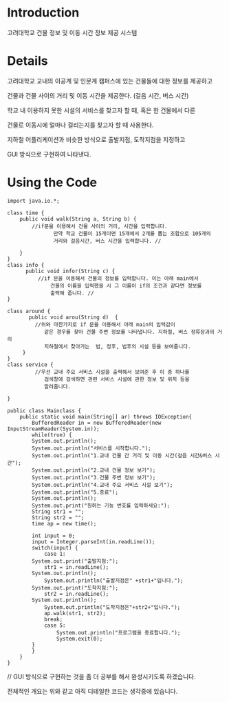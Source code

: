 # Introduction #

고려대학교 건물 정보 및 이동 시간 정보 제공 시스템

# Details #


고려대학교 교내의 이공계 및 인문계 캠퍼스에 있는 건물들에 대한 정보를 제공하고

건물과 건물 사이의 거리 및 이동 시간을 제공한다. (걸음 시간, 버스 시간)

학교 내 이용하지 못한 시설의 서비스를 찾고자 할 때, 혹은 한 건물에서 다른

건물로 이동시에 얼마나 걸리는지를 찾고자 할 때 사용한다.

지하철 어플리케이션과 비슷한 방식으로 출발지점, 도착지점을 지정하고

GUI 방식으로 구현하여 나타낸다.

# Using the Code #

```
import java.io.*;

class time {
	public void walk(String a, String b) {
		//if문을 이용해서 건물 사이의 거리, 시간을 입력합니다.
               만약 학교 건물이 15개이면 15개에서 2개를 뽑는 조합으로 105개의
               거리와 걸음시간, 버스 시간을 입력합니다. //
               
	}
}
class info {
      public void infor(String c) {
          //if 문을 이용해서 건물의 정보를 입력합니다. 이는 아래 main에서 
              건물의 이름을 입력했을 시 그 이름이 if의 조건과 같다면 정보를
              출력해 줍니다. //
}

class around {
       public void arou(String d)  {
         //위와 마찬가지로 if 문을 이용해서 아래 main의 입력값이
            같은 경우를 찾아 건물 주변 정보를 나타냅니다. 지하철, 버스 정류장과의 거리
            지하철에서 찾아가는  법, 정후, 법후의 시설 등을 보여줍니다.
     }
}
class service {
         //우선 교내 주요 서비스 시설을 출력해서 보여준 후 이 중 하나를 
            검색창에 검색하면 관련 서비스 시설에 관한 정보 및 위치 등을
            알려줍니다.

}

public class Mainclass {
	public static void main(String[] ar) throws IOException{
		BufferedReader in = new BufferedReader(new InputStreamReader(System.in));
		while(true) {
		System.out.println();
		System.out.println("서비스를 시작합니다.");
		System.out.println("1.교내 건물 간 거리 및 이동 시간(걸음 시간&버스 시간");
		System.out.println("2.교내 건물 정보 보기");
		System.out.println("3.건물 주변 정보 보기");
		System.out.println("4.교내 주요 서비스 시설 보기");
		System.out.println("5.종료");
		System.out.println();
		System.out.print("원하는 기능 번호를 입력하세요:");
		String str1 = "";
		String str2 = "";
		time ap = new time();
		
		int input = 0;
		input = Integer.parseInt(in.readLine());
		switch(input) {
			case 1: 
		System.out.print("출발지점:");
			str1 = in.readLine();
		System.out.println();
			System.out.println("출발지점은" +str1+"입니다.");
		System.out.print("도착지점:");
			str2 = in.readLine();
		System.out.println();
			System.out.println("도착지점은"+str2+"입니다.");
			ap.walk(str1, str2);
			break;
			case 5:
				System.out.println("프로그램을 종료합니다.");
				System.exit(0);
		}
		}
	}
}

```

// GUI 방식으로 구현하는 것을 좀 더 공부를 해서 완성시키도록 하겠습니다.

전체적인 개요는 위와 같고 아직 디테일한 코드는 생각중에 있습니다.
